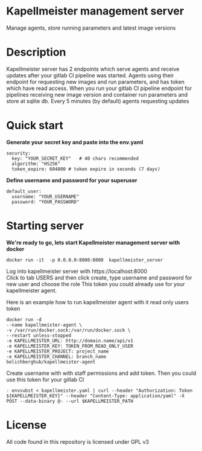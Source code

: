 Kapellmeister management server
===============================

Manage agents, store running parameters and latest image versions


Description
===============================

Kapellmeister server has 2 endpoints which serve agents  and receive updates after your gitlab CI pipeline was started.
Agents using  their endpoint for requesting new images and run parameters, and has token which have read access.
When you run your gitlab CI pipeline endpoint for pipelines receiving new image version and container run parameters  and store at sqlite db. Every 5 minutes (by default) agents requesting updates

Quick start
===============================

**Generate your secret key and paste into the  env.yaml**
```angular2html
security:
  key: "YOUR_SECRET_KEY"   # 40 chars recommended
  algorithm: "HS256"
  token_expire: 604800 # token expire in seconds (7 days)
```
**Define username and password for your superuser**
```angular2html
default_user:
  username: "YOUR_USERNAME"
  password: "YOUR_PASSWORD"
```

Starting server
===============================

**We're ready to go, lets start Kapellmeister management server with docker**
```angular2html
docker run -it  -p 0.0.0.0:8000:8000  kapellmeister_server
```
Log into kapellmeister server with https://localhost:8000    
Click to tab USERS and then click create, type username and password for new user and choose the role
This token you could already use for your kapellmeister agent.

Here is an example how to run kapellmeister agent with it read only users token
```angular2html
docker run -d
--name kapellmeister-agent \ 
-v /var/run/docker.sock:/var/run/docker.sock \
--restart unless-stopped 
-e KAPELLMEISTER_URL: http://domain.name/api/v1
-e KAPELLMEISTER_KEY: TOKEN_FROM_READ_ONLY_USER 
-e KAPELLMEISTER_PROJECT: project_name 
-e KAPELLMEISTER_CHANNEL: branch_name 
belichberghub/kapellmeister-agent
```
Create username with with staff permissions and add token. Then you could use this token for your gitlab CI
```angular2html
- envsubst < kapellmeister.yaml | curl --header "Authorization: Token ${KAPELLMEISTER_KEY}" --header "Content-Type: application/yaml" -X POST --data-binary @- --url $KAPELLMEISTER_PATH

```
License
================================

All code found in this repository is licensed under GPL v3